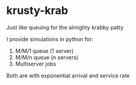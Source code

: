 # krusty-krab
Just like queuing for the almighty krabby patty

I provide simulations in python for:
1. M/M/1 queue (1 server)
2. M/M/n queue (n servers)
3. Multiserver jobs

Both are with exponential arrival and service rate
